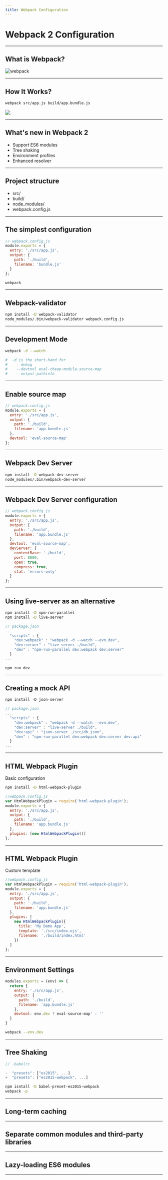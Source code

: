 ```yaml
---
title: Webpack Configuration
---
```


# Webpack 2 Configuration

---

## What is Webpack?

![webpack](webpack.svg)

---

## How It Works?

```bash
webpack src/app.js build/app.bundle.js
```

<img src="how-it-works.png" style="background-color: white" />

---

## What's new in Webpack 2

* Support ES6 modules     <!-- .element: class="fragment" -->
* Tree shaking            <!-- .element: class="fragment" -->
* Environment profiles    <!-- .element: class="fragment" -->
* Enhanced resolver       <!-- .element: class="fragment" -->

---

## Project structure

* src/                <!-- .element: class="fragment" -->
* build/              <!-- .element: class="fragment" -->
* node_modules/       <!-- .element: class="fragment" -->
* webpack.config.js   <!-- .element: class="fragment" -->

---

## The simplest configuration

```JavaScript
// webpack.config.js
module.exports = {
  entry: './src/app.js',
  output: {
    path: './build',
    filename: 'bundle.js'
  }
};
```

```bash
webpack
```

---

## Webpack-validator

```bash
npm install -D webpack-validator
node_modules/.bin/webpack-validator webpack.config.js
```

---

## Development Mode

```bash
webpack -d --watch

#  -d is the short-hand for
#    --debug 
#    --devtool eval-cheap-module-source-map
#    --output-pathinfo         
```

---

## Enable source map
```JavaScript
// webpack.config.js
module.exports = {
  entry: './src/app.js',
  output: {
    path: './build',
    filename: 'app.bundle.js'
  },
  devtool: 'eval-source-map'
};
```

---

## Webpack Dev Server
```bash
npm install -D webpack-dev-server
node_modules/.bin/webpack-dev-server
```

---

## Webpack Dev Server configuration
```JavaScript
// webpack.config.js
module.exports = {
  entry: './src/app.js',
  output: {
    path: './build',
    filename: 'app.bundle.js'
  },
  devtool: 'eval-source-map',
  devServer: {
    contentBase: './build',
    port: 8000,
    open: true,
    compress: true,
    stat: 'errors-only'
  }
};
```

---

## Using live-server as an alternative
```bash
npm install -D npm-run-parallel
npm install -D live-server
```

```JavaScript
// package.json
...
  "scripts" : {
    "dev:webpack" : "webpack -d --watch --evn.dev",
    "dev:server" : "live-server ./build",
    "dev" : "npm-run-parallel dev:webpack dev:server"
  }
...
```

```bash
npm run dev
```

---

## Creating a mock API
```JavaScript
npm install -D json-server
```

```JavaScript
// package.json
...
  "scripts" : {
    "dev:webpack" : "webpack -d --watch --evn.dev",
    "dev:server" : "live-server ./build",
    "dev:api" : "json-server ./src/db.json",
    "dev" : "npm-run-parallel dev:webpack dev:server dev:api"
  }
...
```

---

## HTML Webpack Plugin

Basic configuration
```bash
npm install -D html-webpack-plugin
```

```JavaScript
//webpack.config.js
var HtmlWebpackPlugin = require('html-webpack-plugin');
module.exports = {
  entry: './src/app.js',
  output: {
    path: './build',
    filename: 'app.bundle.js'
  },
  plugins: [new HtmlWebpackPlugin()]
};

```

---

## HTML Webpack Plugin

Custom template
```JavaScript
//webpack.config.js
var HtmlWebpackPlugin = require('html-webpack-plugin');
module.exports = {
  entry: './src/app.js',
  output: {
    path: './build',
    filename: 'app.bundle.js'
  },
  plugins: [
    new HtmlWebpackPlugin({
      title: 'My Demo App',
      template: './src/index.ejs',
      filename: './build/index.html'
    })
  ]
};

```

---

## Environment Settings

```JavaScript
modules.exports = (env) => {
  return {
    entry: './src/app.js',
    output: {
      path: './build',
      filename: 'app.bundle.js'
    },
    devtool: env.dev ? eval-source-map' : ''
  }
}
```

```bash
webpack --env.dev
```

---

## Tree Shaking

```JavaScript
// .babelrc

-  "presets": ["es2015", ...]
+  "presets": ["es2015-webpack", ...]

```

```bash
npm isntall -D babel-preset-es2015-webpack
webpack -p

```

---

## Long-term caching

---

## Separate common modules and third-party libraries

---

## Lazy-loading ES6 modules

---
